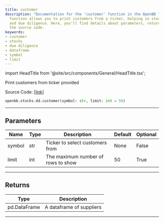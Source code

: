 ```yaml
---
title: customer
description: "Documentation for the 'customer' function in the OpenBB Terminal. This"
  function allows you to print customers from a ticker, helping in stock analysis
  and due diligence. Here, you'll find details about parameters, return values, and
  the source code.
keywords:
- customer
- stocks
- due diligence
- dataframe
- symbol
- limit
---
```


import HeadTitle from '@site/src/components/General/HeadTitle.tsx';

<HeadTitle title="stocks.dd.customer - Reference | OpenBB SDK Docs" />

Print customers from ticker provided

Source Code: [[link](https://github.com/OpenBB-finance/OpenBBTerminal/tree/main/openbb_terminal/stocks/due_diligence/csimarket_model.py#L66)]

```python
openbb.stocks.dd.customer(symbol: str, limit: int = 50)
```

---

## Parameters

| Name | Type | Description | Default | Optional |
| ---- | ---- | ----------- | ------- | -------- |
| symbol | str | Ticker to select customers from | None | False |
| limit | int | The maximum number of rows to show | 50 | True |


---

## Returns

| Type | Description |
| ---- | ----------- |
| pd.DataFrame | A dataframe of suppliers |
---
